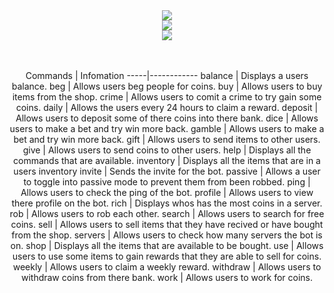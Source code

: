 <div align=center>
<center><a href="https://discord.gg/XqezQaK"><img src="https://p81.cooltext.com/Rendered/Cool%20Text%20-%20Welcome%20To%20Hydra%20367774839786302.png"/></a></center>
<center><a href="https://discord.gg/XqezQaK"><img src="https://i.gyazo.com/87e1c7a83b49e9de05522db0a22d53c2.png"/></a></center>
<center><a href="https://discord.com/oauth2/authorize?client_id=679710920334639115&scope=bot&permissions=19456"><img src="https://i.gyazo.com/3ecd8b53e05215ae194530a2d527e61f.png"/></a></center>

<br><br>
Commands | Infomation
-----|------------
balance | Displays a users balance.
beg | Allows users beg people for coins.
buy | Allows users to buy items from the shop.
crime | Allows users to comit a crime to try gain some coins.
daily | Allows the users every 24 hours to claim a reward.
deposit | Allows users to deposit some of there coins into there bank.
dice | Allows users to make a bet and try win more back.
gamble | Allows users to make a bet and try win more back.
gift | Allows users to send items to other users.
give | Allows users to send coins to other users.
help | Displays all the commands that are available.
inventory | Displays all the items that are in a users inventory
invite | Sends the invite for the bot.
passive | Allows a user to toggle into passive mode to prevent them from been robbed.
ping | Allows users to check the ping of the bot.
profile | Allows users to view there profile on the bot.
rich | Displays whos has the most coins in a server.
rob | Allows users to rob each other.
search | Allows users to search for free coins.
sell | Allows users to sell items that they have recived or have bought from the shop.
servers | Allows users to check how many servers the bot is on.
shop | Displays all the items that are available to be bought.
use | Allows users to use some items to gain rewards that they are able to sell for coins.
weekly | Allows users to claim a weekly reward.
withdraw | Allows users to withdraw coins from there bank.
work | Allows users to work for coins.

